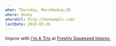 ```yaml
---
when: Thursday, March&nbsp;28
where: Honey
whereUrl: http://honeympls.com/
lastDate: 2019-03-28
---
```

Improv with [I'm A Trio][trio] at [Freshly Squeezed Improv.][squeezed]
                          
[trio]: https://www.facebook.com/imatrio/
[squeezed]: https://www.facebook.com/events/303882380295622/
